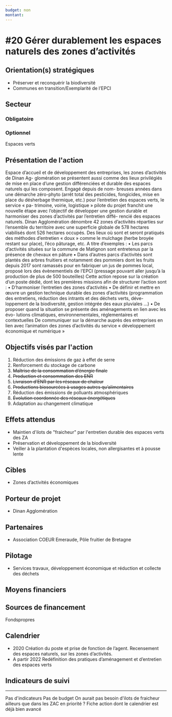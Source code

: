 ```yaml
---
budget: non
montant:
---
```


# #20 Gérer durablement les espaces naturels des zones d’activités

## Orientation(s) stratégiques

- Préserver et reconquérir la biodiversité
- Communes en transition/Exemplarité de l’EPCI

## Secteur
### Obligatoire


### Optionnel

Espaces verts


## Présentation de l'action

Espace d’accueil et de développement des entreprises, les zones d’activités de Dinan Ag- glomération se présentent aussi comme des lieux privilégiés de mise en place d’une gestion différenciées et durable des espaces naturels qui les composent. Engagé depuis de nom- breuses années dans une démarche zéro-phyto (arrêt total des pesticides, fongicides, mise
en place du désherbage thermique, etc.) pour l’entretien des espaces verts, le service « pa-
trimoine, voirie, logistique » pilote du projet franchit une nouvelle étape avec l’objectif de développer une gestion durable et harmoniser des zones d’activités par l’entretien diffé- rencié des espaces naturels.
Dinan Agglomération dénombre 42 zones d’activités réparties sur l’ensemble du territoire avec une superficie globale de 578 hectares viabilisés dont 526 hectares occupés. Des lieux
où sont et seront pratiqués des méthodes d’entretien « doux » comme le mulchage (herbe broyée restant sur place), l’éco pâturage, etc. A titre d’exemples :
• Les parcs d’activités situées sur la commune de Matignon sont entretenus par la présence de chevaux en pâture
• Dans d’autres parcs d’activités sont plantés des arbres fruitiers et notamment des pommiers dont les fruits depuis 2017 sont ramassés pour en fabriquer un jus de pommes local, proposé lors des évènementiels de l’EPCI (pressage pouvant aller jusqu’à la production de plus de 500 bouteilles)
Cette action repose sur la création d’un poste dédié, dont les premières missions afin de structurer l’action sont :
• D’harmoniser l’entretien des zones d’activités
• De définir et mettre en œuvre un gestion technique durable des zones d’activités (programmation des entretiens, réduction des intrants et des déchets verts, déve- loppement de la biodiversité, gestion intégrée des eaux pluviales ...)
• De proposer quand la situation se présente des aménagements en lien avec les évo- lutions climatiques, environnementales, réglementaires et contextuelles
De communiquer sur la démarche auprès des entreprises en lien avec l’animation des zones d’activités du service « développement économique et numérique »

## Objectifs visés par l'action

1. Réduction des émissions de gaz à effet de serre
2. Renforcement du stockage de carbone
3. ~~Maîtrise de la consommation d’énergie finale~~
4. ~~Production et consommation des ENR~~
5. ~~Livraison d’ENR par les réseaux de chaleur~~
6. ~~Productions biosourcées à usages autres qu’alimentaires~~
7. Réduction des émissions de polluants atmosphériques
8. ~~Évolution coordonnée des réseaux énergétiques~~
9. Adaptation au changement climatique

## Effets attendus

- Maintien d'ilots de "fraicheur" par l'entretien durable des espaces verts des ZA
- Préservation et développement de la biodiversité
- Veiller à la plantation d'espèces locales, non allergisantes et à pousse lente

## Cibles

- Zones d’activités économiques

## Porteur de projet

- Dinan Agglomération

## Partenaires

- Association COEUR Emeraude, Pôle fruitier de Bretagne

## Pilotage

- Services travaux, développement économique et réduction et collecte des déchets

## Moyens financiers



## Sources de financement

Fondspropres

## Calendrier

- 2020 Création du poste et prise de fonction de l’agent. Recensement des espaces naturels, sur les zones d’activités.
- A partir 2022  Redéfinition des pratiques d’aménagement et d’entretien des espaces verts

## Indicateurs de suivi



---
Pas d'indicateurs
Pas de budget
On aurait pas besoin d'ilots de fraicheur ailleurs que dans les ZAC en priorité ?
Fiche action dont le calendrier est déjà bien avancé
